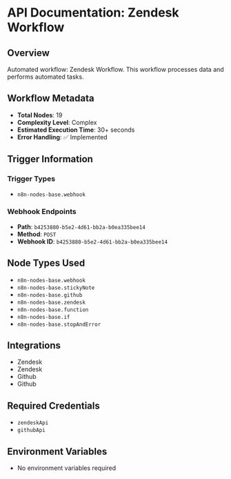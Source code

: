 # API Documentation: Zendesk Workflow

## Overview
Automated workflow: Zendesk Workflow. This workflow processes data and performs automated tasks.

## Workflow Metadata
- **Total Nodes**: 19
- **Complexity Level**: Complex
- **Estimated Execution Time**: 30+ seconds
- **Error Handling**: ✅ Implemented

## Trigger Information
### Trigger Types
- `n8n-nodes-base.webhook`

### Webhook Endpoints
- **Path**: `b4253880-b5e2-4d61-bb2a-b0ea335bee14`
- **Method**: `POST`
- **Webhook ID**: `b4253880-b5e2-4d61-bb2a-b0ea335bee14`


## Node Types Used
- `n8n-nodes-base.webhook`
- `n8n-nodes-base.stickyNote`
- `n8n-nodes-base.github`
- `n8n-nodes-base.zendesk`
- `n8n-nodes-base.function`
- `n8n-nodes-base.if`
- `n8n-nodes-base.stopAndError`

## Integrations
- Zendesk
- Zendesk
- Github
- Github

## Required Credentials
- `zendeskApi`
- `githubApi`

## Environment Variables
- No environment variables required
